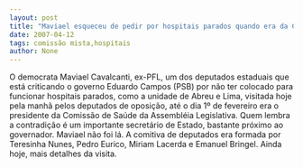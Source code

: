 ```yaml
---
layout: post
title: "Maviael esqueceu de pedir por hospitais parados quando era da Comissão de Saúde?"
date: 2007-04-12
tags: comissão mista,hospitais
author: None
---
```

O democrata Maviael Cavalcanti, ex-PFL, um dos deputados estaduais que está criticando o governo Eduardo Campos (PSB) por não ter colocado para funcionar hospitais parados, como a unidade de Abreu e Lima, visitada hoje pela manhã pelos deputados de oposição, até o dia 1º de fevereiro era o presidente da Comissão de Saúde da Assembléia Legislativa.
Quem lembra a contradição é um importante secretário de Estado, bastante próximo ao governador.
Maviael não foi lá. A comitiva de deputados era formada por Teresinha Nunes, Pedro Eurico, Miriam Lacerda e Emanuel Bringel.
Ainda hoje, mais detalhes da visita. 